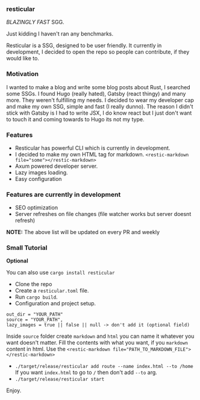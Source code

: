 ### resticular

_BLAZINGLY FAST_ SGG.

Just kidding I haven't ran any benchmarks.

Resticular is a SSG, designed to be user friendly. It currently in development, I decided to open the repo so people can contribute, if they would like to.

### Motivation

I wanted to make a blog and write some blog posts about Rust, I searched some SSGs. I found Hugo (really hated), Gatsby (react thingy) and many more. They weren't fulfilling my needs. I decided to wear my developer cap and make my own SSG, simple and fast (I really dunno). The reason I didn't stick with Gatsby is I had to write JSX, I do know react but I just don't want to touch it and coming towards to Hugo its not my type.

### Features

- Resticular has powerful CLI which is currently in development.
- I decided to make my own HTML tag for markdown. `<restic-markdown file="some"></restic-markdown>`
- Axum powered developer server.
- Lazy images loading.
- Easy configuration

### Features are currently in development

- SEO optimization
- Server refreshes on file changes (file watcher works but server doesnt refresh)

**NOTE:** The above list will be updated on every PR and weekly

### Small Tutorial


**Optional**


You can also use ```cargo install resticular```

- Clone the repo
- Create a `resticular.toml` file.
- Run `cargo build`.
- Configuration and project setup.

```
out_dir = "YOUR_PATH"
source = "YOUR_PATH",
lazy_images = true || false || null -> don't add it (optional field)
```

Inside `source` folder create `markdown` and `html` you can name it whatever you want doesn't matter.
Fill the contents with what you want, if you `markdown` content in html.
Use the `<restic-markdown file="PATH_TO_MARKDOWN_FILE"></restic-markdown>`

- `./target/release/resticular add route --name index.html --to /home`
  If you want `index.html` to go to `/` then don't add `--to` arg.
- `./target/release/resticular start`

Enjoy.